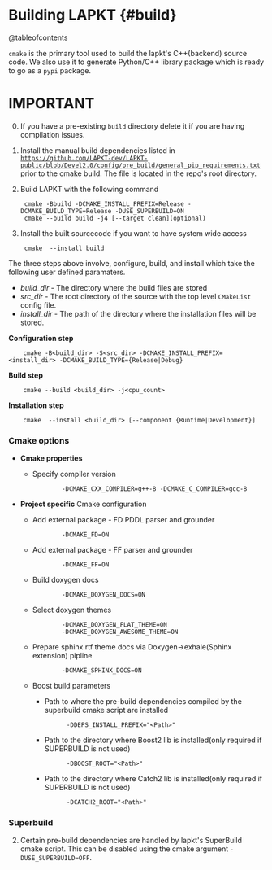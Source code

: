 Building LAPKT {#build}
===============

@tableofcontents

`cmake` is the primary tool used to build the lapkt's C++(backend) source code. We also use it to generate Python/C++ library package which is ready to go as a `pypi` package. 

# IMPORTANT

0. If you have a pre-existing `build` directory delete it if you are having compilation issues.

1. Install the manual build dependencies listed in [`https://github.com/LAPKT-dev/LAPKT-public/blob/Devel2.0/config/pre_build/general_pip_requirements.txt`](config/pre_build/general_pip_requirements.txt) prior to the cmake build. The file is located in the repo's root directory.

2. Build LAPKT with the following command

        cmake -Bbuild -DCMAKE_INSTALL_PREFIX=Release -DCMAKE_BUILD_TYPE=Release -DUSE_SUPERBUILD=ON
        cmake --build build -j4 [--target clean](optional)
3. Install the built sourcecode if you want to have system wide access        
       
        cmake  --install build

<!-- 4. Test to check everything went correctly

        cd Release && ctest && ctest .. -->

The three steps above involve, configure, build, and install which take the following user defined paramaters. 

- *build_dir* - The directory where the build files are stored
- *src_dir* - The root directory of the source with the top level `CMakeList` config file. 
- *install_dir* - The path of the directory where the installation files will be stored.

**Configuration step**
  
        cmake -B<build_dir> -S<src_dir> -DCMAKE_INSTALL_PREFIX=<install_dir> -DCMAKE_BUILD_TYPE={Release|Debug}

**Build step**

        cmake --build <build_dir> -j<cpu_count>
        
**Installation step**

        cmake  --install <build_dir> [--component {Runtime|Development}]


### Cmake options 

- **Cmake properties**
  - Specify compiler version

                -DCMAKE_CXX_COMPILER=g++-8 -DCMAKE_C_COMPILER=gcc-8

- **Project specific** Cmake configuration

  - Add external package - FD PDDL parser and grounder

                -DCMAKE_FD=ON

  - Add external package - FF parser and grounder
        
                -DCMAKE_FF=ON

  - Build doxygen docs

                -DCMAKE_DOXYGEN_DOCS=ON

  - Select doxygen themes

                -DCMAKE_DOXYGEN_FLAT_THEME=ON
                -DCMAKE_DOXYGEN_AWESOME_THEME=ON
                
  - Prepare sphinx rtf theme docs via Doxygen->exhale(Sphinx extension) pipline
                
                -DCMAKE_SPHINX_DOCS=ON

  - Boost build parameters
    - Path to where the pre-build dependencies compiled by the superbuild cmake script are installed

                -DDEPS_INSTALL_PREFIX="<Path>"

    - Path to the directory where Boost2 lib is installed(only required if SUPERBUILD is not used)

                -DBOOST_ROOT="<Path>"

    - Path to the directory where Catch2 lib is installed(only required if SUPERBUILD is not used)

                -DCATCH2_ROOT="<Path>"

### Superbuild
2. Certain pre-build dependencies are handled by lapkt's SuperBuild cmake script. This can be disabled using the cmake argument `-DUSE_SUPERBUILD=OFF`.
